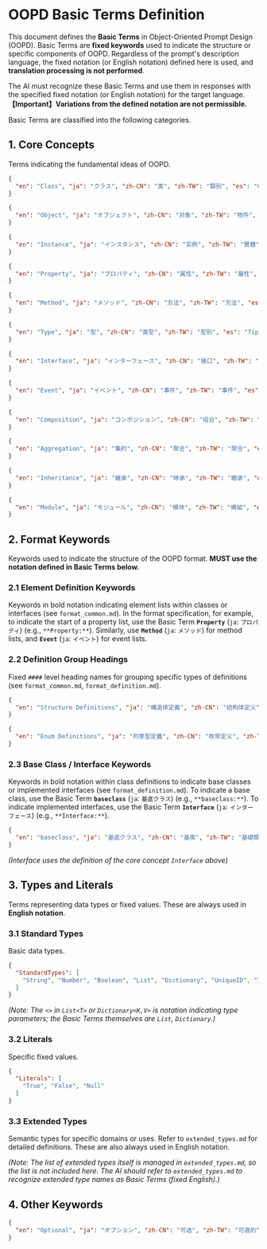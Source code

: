# OOPD Basic Terms Definition

This document defines the **Basic Terms** in Object-Oriented Prompt Design (OOPD). Basic Terms are **fixed keywords** used to indicate the structure or specific components of OOPD. Regardless of the prompt's description language, the fixed notation (or English notation) defined here is used, and **translation processing is not performed**.

The AI must recognize these Basic Terms and use them in responses with the specified fixed notation (or English notation) for the target language. **【Important】Variations from the defined notation are not permissible.**

Basic Terms are classified into the following categories.

## 1. Core Concepts

Terms indicating the fundamental ideas of OOPD.

```json
{
  "en": "Class", "ja": "クラス", "zh-CN": "类", "zh-TW": "類別", "es": "Clase", "fr": "Classe", "de": "Klasse", "ko": "클래스", "pt": "Classe", "ru": "Класс", "ar": "فئة", "hi": "क्लास"
}
```

```json
{
  "en": "Object", "ja": "オブジェクト", "zh-CN": "对象", "zh-TW": "物件", "es": "Objeto", "fr": "Objet", "de": "Objekt", "ko": "객체", "pt": "Objeto", "ru": "Объект", "ar": "كائن", "hi": "ऑब्जेक्ट"
}
```

```json
{
  "en": "Instance", "ja": "インスタンス", "zh-CN": "实例", "zh-TW": "實體", "es": "Instancia", "fr": "Instance", "de": "Instanz", "ko": "인스턴스", "pt": "Instância", "ru": "Экземпляр", "ar": "مثيل", "hi": "इंस्टेंस"
}
```

```json
{
  "en": "Property", "ja": "プロパティ", "zh-CN": "属性", "zh-TW": "屬性", "es": "Propiedad", "fr": "Propriété", "de": "Eigenschaft", "ko": "속性", "pt": "Propriedade", "ru": "Свойство", "ar": "خاصية", "hi": "प्रॉपर्टी"
}
```

```json
{
  "en": "Method", "ja": "メソッド", "zh-CN": "方法", "zh-TW": "方法", "es": "Método", "fr": "Méthode", "de": "Methode", "ko": "메소드", "pt": "Método", "ru": "Метод", "ar": "طريقة", "hi": "मेथड"
}
```

```json
{
  "en": "Type", "ja": "型", "zh-CN": "类型", "zh-TW": "型別", "es": "Tipo", "fr": "Type", "de": "Typ", "ko": "타입", "pt": "Tipo", "ru": "Тип", "ar": "نوع", "hi": "टाइप"
}
```

```json
{
  "en": "Interface", "ja": "インターフェース", "zh-CN": "接口", "zh-TW": "介面", "es": "Interfaz", "fr": "Interface", "de": "Schnittstelle", "ko": "인터페이스", "pt": "Interface", "ru": "Интерфейс", "ar": "واجهة", "hi": "इंटरफ़ेस"
}
```

```json
{
  "en": "Event", "ja": "イベント", "zh-CN": "事件", "zh-TW": "事件", "es": "Evento", "fr": "Événement", "de": "Ereignis", "ko": "이벤트", "pt": "Evento", "ru": "Событие", "ar": "حدث", "hi": "इवेंट"
}
```

```json
{
  "en": "Composition", "ja": "コンポジション", "zh-CN": "组合", "zh-TW": "組合", "es": "Composición", "fr": "Composition", "de": "Komposition", "ko": "컴포지션", "pt": "Composição", "ru": "Композиция", "ar": "تكوين", "hi": "कंपोजीशन"
}
```

```json
{
  "en": "Aggregation", "ja": "集約", "zh-CN": "聚合", "zh-TW": "聚合", "es": "Agregación", "fr": "Agrégation", "de": "Aggregation", "ko": "애그리게이션", "pt": "Agregação", "ru": "Агрегация", "ar": "تجميع", "hi": "एग्रीगेशन"
}
```

```json
{
  "en": "Inheritance", "ja": "継承", "zh-CN": "继承", "zh-TW": "繼承", "es": "Herencia", "fr": "Héritage", "de": "Vererbung", "ko": "상속", "pt": "Herança", "ru": "Наследование", "ar": "وراثة", "hi": "इनहेरिटेंस"
}
```

```json
{
  "en": "Module", "ja": "モジュール", "zh-CN": "模块", "zh-TW": "模組", "es": "Módulo", "fr": "Module", "de": "Modul", "ko": "모듈", "pt": "Módulo", "ru": "Модуль", "ar": "وحدة", "hi": "मॉड्यूल"
}
```

## 2. Format Keywords

Keywords used to indicate the structure of the OOPD format. **MUST use the notation defined in Basic Terms below.**

### 2.1 Element Definition Keywords

Keywords in bold notation indicating element lists within classes or interfaces (see `format_common.md`).
In the format specification, for example, to indicate the start of a property list, use the Basic Term **`Property`** (`ja`: `プロパティ`) (e.g., `**Property:**`). Similarly, use **`Method`** (`ja`: `メソッド`) for method lists, and **`Event`** (`ja`: `イベント`) for event lists.

### 2.2 Definition Group Headings

Fixed `####` level heading names for grouping specific types of definitions (see `format_common.md`, `format_definition.md`).

```json
{
  "en": "Structure Definitions", "ja": "構造体定義", "zh-CN": "结构体定义", "zh-TW": "結構體定義", "es": "Definiciones de Estructuras", "fr": "Définitions de Structures", "de": "Strukturdefinitionen", "ko": "구조체 정의", "pt": "Definições de Estrutura", "ru": "Определения структур", "ar": "تعريفات الهياكل", "hi": "संरचना परिभाषाएँ"
}
```

```json
{
  "en": "Enum Definitions", "ja": "列挙型定義", "zh-CN": "枚举定义", "zh-TW": "列舉定義", "es": "Definiciones de Enumeraciones", "fr": "Définitions d'Énumérations", "de": "Enum-Definitionen", "ko": "열거형 정의", "pt": "Definições de Enumeração", "ru": "Определения перечислений", "ar": "تعريفات التعداد", "hi": "एनम परिभाषाएँ"
}
```

### 2.3 Base Class / Interface Keywords

Keywords in bold notation within class definitions to indicate base classes or implemented interfaces (see `format_definition.md`).
To indicate a base class, use the Basic Term **`baseclass`** (`ja`: `基底クラス`) (e.g., `**baseclass:**`). To indicate implemented interfaces, use the Basic Term **`Interface`** (`ja`: `インターフェース`) (e.g., `**Interface:**`).

```json
{
  "en": "baseclass", "ja": "基底クラス", "zh-CN": "基类", "zh-TW": "基礎類別", "es": "clasebase", "fr": "classebase", "de": "Basisklasse", "ko": "기본클래스", "pt": "classebase", "ru": "базовыйкласс", "ar": "फئةأساسية", "hi": "आधारवर्ग"
}
```

*(Interface uses the definition of the core concept `Interface` above)*

## 3. Types and Literals

Terms representing data types or fixed values. These are always used in **English notation**.

### 3.1 Standard Types

Basic data types.

```json
{
  "StandardTypes": [
    "String", "Number", "Boolean", "List", "Dictionary", "UniqueID", "Instant", "Void", "Any"
  ]
}
```

*(Note: The `<>` in `List<T>` or `Dictionary<K,V>` is notation indicating type parameters; the Basic Terms themselves are `List`, `Dictionary`.)*

### 3.2 Literals

Specific fixed values.

```json
{
  "Literals": [
    "True", "False", "Null"
  ]
}
```

### 3.3 Extended Types

Semantic types for specific domains or uses. Refer to `extended_types.md` for detailed definitions. These are also always used in English notation.

*(Note: The list of extended types itself is managed in `extended_types.md`, so the list is not included here. The AI should refer to `extended_types.md` to recognize extended type names as Basic Terms (fixed English).)*

## 4. Other Keywords

```json
{
  "en": "Optional", "ja": "オプション", "zh-CN": "可选", "zh-TW": "可選的", "es": "Opcional", "fr": "Optionnel", "de": "Optional", "ko": "선택적", "pt": "Opcional", "ru": "необязательный", "ar": "اختياري", "hi": "वैकल्पिक"
}
```
